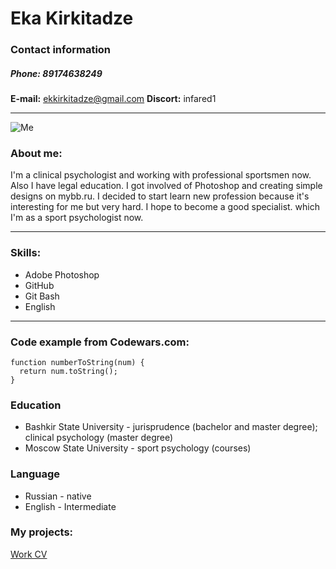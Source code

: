 # **Eka Kirkitadze**
### Contact information
##### **Phone:** 89174638249
**E-mail:** ekkirkitadze@gmail.com
**Discort:** infared1
****
![Me]("images/photo.png")
### About me:

I'm a clinical psychologist and working with professional sportsmen now. Also I have legal education. I got involved of Photoshop and creating simple designs on mybb.ru.
I decided to start learn new profession because it's interesting for me but very hard. I hope to become a good specialist. which I'm as a sport psychologist now. 
****
### Skills:
+ Adobe Photoshop
+ GitHub
+ Git Bash
+ English
****
### Code example from Codewars.com:
```
function numberToString(num) {
  return num.toString();
}
```
### Education
+ Bashkir State University - jurisprudence (bachelor and master degree); clinical psychology (master degree)
+ Moscow State University - sport psychology (courses)
### Language
* Russian - native
* English - Intermediate
### My projects:
[Work CV](https://github.com/Infared1/rsschool-cv/gh-pages "CV")


